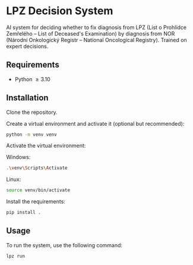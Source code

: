 # LPZ Decision System
AI system for deciding whether to fix diagnosis from LPZ (List o Prohlídce Zemřelého – List of Deceased's Examination) by diagnosis from NOR (Národní Onkologický Registr – National Oncological Registry). 
Trained on expert decisions.

## Requirements
- Python $\ge 3.10$

## Installation
Clone the repository.

Create a virtual environment and activate it (optional but recommended):
```bash
python -m venv venv
```
Activate the virtual environment:

Windows:
```bash
.\venv\Scripts\Activate
```
Linux:
```bash
source venv/bin/activate
```

Install the requirements:
```bash
pip install .
```

## Usage
To run the system, use the following command:
```bash
lpz run
```